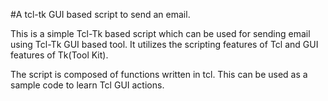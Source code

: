 #A tcl-tk GUI based script to send an email. 

This is a simple Tcl-Tk based script which can be used for sending email using Tcl-Tk GUI based tool.
It utilizes the scripting features of Tcl and GUI features of Tk(Tool Kit).

The script is composed of functions written in tcl.
This can be used as a sample code to learn Tcl GUI actions.


